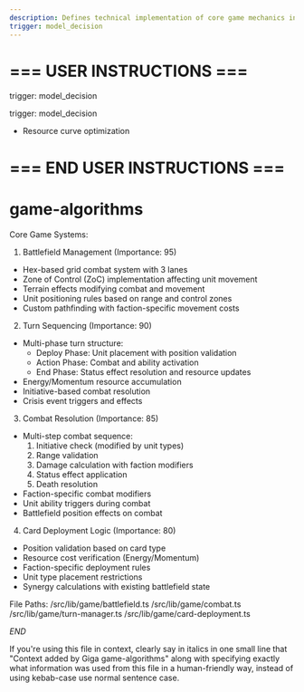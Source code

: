 ```yaml
---
description: Defines technical implementation of core game mechanics including battlefield, cards, factions and combat resolution
trigger: model_decision
---
```


# === USER INSTRUCTIONS ===
trigger: model_decision

trigger: model_decision
- Resource curve optimization
# === END USER INSTRUCTIONS ===

# game-algorithms

Core Game Systems:

1. Battlefield Management (Importance: 95)
- Hex-based grid combat system with 3 lanes
- Zone of Control (ZoC) implementation affecting unit movement
- Terrain effects modifying combat and movement
- Unit positioning rules based on range and control zones
- Custom pathfinding with faction-specific movement costs

2. Turn Sequencing (Importance: 90)
- Multi-phase turn structure:
  * Deploy Phase: Unit placement with position validation
  * Action Phase: Combat and ability activation
  * End Phase: Status effect resolution and resource updates
- Energy/Momentum resource accumulation
- Initiative-based combat resolution
- Crisis event triggers and effects

3. Combat Resolution (Importance: 85)
- Multi-step combat sequence:
  1. Initiative check (modified by unit types)
  2. Range validation
  3. Damage calculation with faction modifiers
  4. Status effect application
  5. Death resolution
- Faction-specific combat modifiers
- Unit ability triggers during combat
- Battlefield position effects on combat

4. Card Deployment Logic (Importance: 80)
- Position validation based on card type
- Resource cost verification (Energy/Momentum)
- Faction-specific deployment rules
- Unit type placement restrictions
- Synergy calculations with existing battlefield state

File Paths:
/src/lib/game/battlefield.ts
/src/lib/game/combat.ts
/src/lib/game/turn-manager.ts
/src/lib/game/card-deployment.ts

$END$

 If you're using this file in context, clearly say in italics in one small line that "Context added by Giga game-algorithms" along with specifying exactly what information was used from this file in a human-friendly way, instead of using kebab-case use normal sentence case.